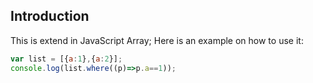 ## Introduction

This is extend in JavaScript Array;
Here is an example on how to use it:

```js
var list = [{a:1},{a:2}];
console.log(list.where((p)=>p.a==1));

```
